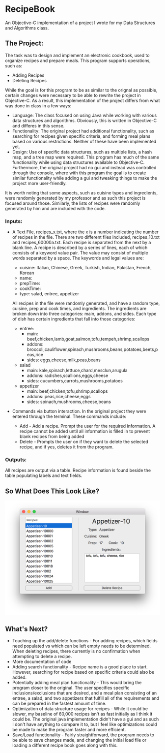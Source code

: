 # RecipeBook
An Objective-C implementation of a project I wrote for my Data Structures and Algorithms class.

## The Project:
The task was to design and implement an electronic cookbook, used to organize recipes and prepare meals. This program supports operations, such as:
  - Adding Recipes
  - Deleting Recipes
  
While the goal is for this program to be as similar to the orignal as possible, certain changes were necessary to be able to rewrite the project in Objective-C. As a result, this implementation of the project differs from what was done in class in a few ways:
  - Language: The class focused on using Java while working with various data structures and algorithms. Obviously, this is written in Objective-C and differes in this sense.
  - Functionality: The original project had additional functionality, such as searching for recipes given specific criteria, and forming meal plans based on various restrictions. Neither of these have been implemented yet.
  - Design: Use of specific data structures, such as multiple lists, a hash map, and a tree map were required. This program has much of the same functionality while using data structures available to Objective-C. Furthermore, the original project had no gui and instead was controlled through the console, where with this program the goal is to create similar functionality while adding a gui and tweaking things to make the project more user-friendly.

It is worth noting that some aspects, such as cuisine types and ingredients, were randomly generated by my professor and as such this project is focused around those. Similarly, the lists of recipes were randomly generated by him and are included with the code.

### Inputs:
- A Text File, recipes_x.txt, where the x is a number indicating the number of recipes in the file. There are two different files included, recipes_10.txt and recipes_60000a.txt. Each recipe is separated from the next by a blank line. A recipe is described by a series of lines, each of which consists of a keyword value pair. The value may consist of multiple words separated by a space. The keywords and legal values are:
  * cuisine: Italian, Chinese, Greek, Turkish, Indian, Pakistan, French, Korean 
  * name: <made up>
  * prepTime: <integer>
  * cookTime: <integer>
  * type: salad, entree, appetizer
     
  All recipes in the file were randomly generated, and have a random type, cuisine, prep and cook times, and ingredients. The ingredients are broken down into three categories: main, addons, and sides. Each type of dish has certain ingredients that fall into those categories:
  * entree:
    * main: beef,chicken,lamb,goat,salmon,tofu,tempeh,shrimp,scallops
    * addons: broccoli,cauliflower,spinach,mushrooms,beans,potatoes,beets,peas,rice
    * sides: eggs,cheese,milk,peas,beans
  * salad
    * main: kale,spinach,lettuce,chard,mesclun,arugula
    * addons: radishes,scallions,eggs,cheese
    * sides: cucumbers,carrots,mushrooms,potatoes
  * appetizer
    * main: beef,chicken,tofu,shrimp,scallops
    * addons: peas,rice,cheese,eggs
    * sides: spinach,mushrooms,cheese,beans

- Commands via button interaction. In the original project they were entered through the terminal. These commands include:
  * Add - Add a recipe. Prompt the user for the required information. A recipe cannot be added until all information is filled in to prevent blank recipes from being added
  * Delete - Prompts the user on if they want to delete the selected recipe, and if yes, deletes it from the program.
    
### Outputs:
All recipes are output via a table. Recipe information is found beside the table populating labels and text fields.

## So What Does This Look Like?
![alt tag](https://raw.githubusercontent.com/beckmc/RecipeBook/master/RecipeBook/AppScreenshot.png)

## What's Next?
- Touching up the add/delete functions - For adding recipes, which fields need populated vs which can be left empty needs to be determined. When deleting recipes, there currently is no confirmation when attempting to delete a recipe.
- More documentation of code
- Adding search functionality - Recipe name is a good place to start. However, searching for recipe based on specific criteria could also be added.
- Potentially adding meal plan functionality - This would bring the program closer to the original. The user specifies specific inclusions/exclusions that are desired, and a meal plan consisting of an entree, a salad, and two appetizers that fulfill all of the requirements and can be prepared in the fastest amount of time.
- Optimization of data structure usage for recipes - While it could be slower, my baseline of 60,000 recipes isn't as fast initially as I think it could be. The original java implementation didn't have a gui and as such I don't have anything to compare it to, but I feel like optimizations could be made to make the program faster and more efficient. 
- Save/Load functionality - Fairly straightforward, the program needs to be able to save changes made, and changing the initial load file or loading a different recipe book goes along with this.
